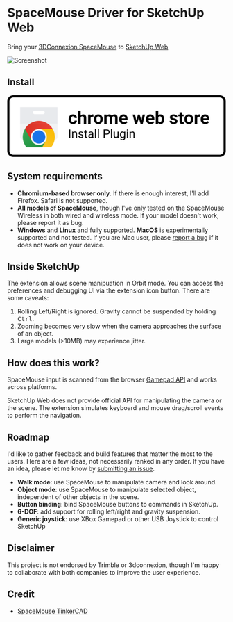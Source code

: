 # SpaceMouse Driver for SketchUp Web

Bring your [3DConnexion SpaceMouse](https://3dconnexion.com/us/spacemouse/) to [SketchUp Web](https://app.sketchup.com)

![Screenshot](../../media/sketchup/Comp.png)

## Install

[![Install widget from Chrome Web Store](../../media/sketchup/install-badge.svg)](https://chrome.google.com/webstore/detail/spacemouse-driver-for-ske/ggjjgcdhnigahiokgcknccnkcddgjknf)

## System requirements

- **Chromium-based browser only**. If there is enough interest, I'll add Firefox. Safari is not supported.
- **All models of SpaceMouse**, though I've only tested on the SpaceMouse Wireless in both wired and wireless mode. If your model doesn't work, please report it as bug.
- **Windows** and **Linux** and fully supported. **MacOS** is experimentally supported and not tested. If you are Mac user, please [report a bug](https://github.com/chuanqisun/sketchup-web-spacemouse/issues/new) if it does not work on your device.

## Inside SketchUp

The extension allows scene manipuation in Orbit mode. You can access the preferences and debugging UI via the extension icon button. There are some caveats:

1. Rolling Left/Right is ignored. Gravity cannot be suspended by holding <kbd>Ctrl</kbd>.
2. Zooming becomes very slow when the camera approaches the surface of an object.
3. Large models (>10MB) may experience jitter.

## How does this work?

SpaceMouse input is scanned from the browser [Gamepad API](https://developer.mozilla.org/en-US/docs/Web/API/Navigator/getGamepads) and works across platforms.

SketchUp Web does not provide official API for manipulating the camera or the scene. The extension simulates keyboard and mouse drag/scroll events to perform the navigation.

## Roadmap

I'd like to gather feedback and build features that matter the most to the users. Here are a few ideas, not necessarily ranked in any order. If you have an idea, please let me know by [submitting an issue](https://github.com/chuanqisun/sketchup-web-spacemouse/issues/new).

- **Walk mode**: use SpaceMouse to manipulate camera and look around.
- **Object mode**: use SpaceMouse to manipulate selected object, independent of other objects in the scene.
- **Button binding**: bind SpaceMouse buttons to commands in SketchUp.
- **6-DOF**: add support for rolling left/right and gravity suspension.
- **Generic joystick**: use XBox Gamepad or other USB Joystick to control SketchUp

## Disclaimer

This project is not endorsed by Trimble or 3dconnexion, though I'm happy to collaborate with both companies to improve the user experience.

## Credit

- [SpaceMouse TinkerCAD](https://github.com/arpruss/spacemouse-tinkercad)
